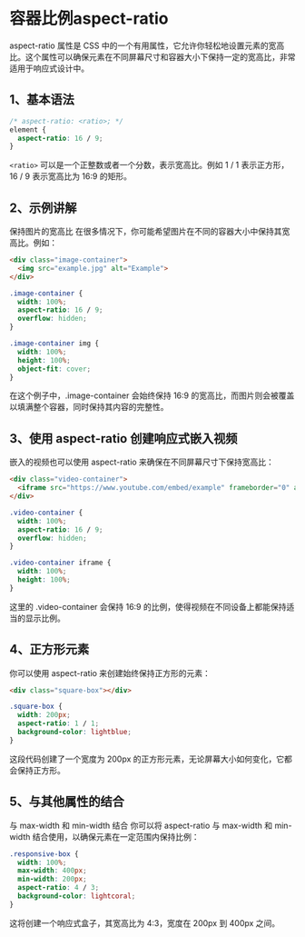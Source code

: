 # 容器比例aspect-ratio

aspect-ratio 属性是 CSS 中的一个有用属性，它允许你轻松地设置元素的宽高比。这个属性可以确保元素在不同屏幕尺寸和容器大小下保持一定的宽高比，非常适用于响应式设计中。

## 1、基本语法
```css
/* aspect-ratio: <ratio>; */
element {
  aspect-ratio: 16 / 9;
}
```

`<ratio>` 可以是一个正整数或者一个分数，表示宽高比。例如 1 / 1 表示正方形，16 / 9 表示宽高比为 16:9 的矩形。

## 2、示例讲解
保持图片的宽高比
在很多情况下，你可能希望图片在不同的容器大小中保持其宽高比。例如：

```html
<div class="image-container">
  <img src="example.jpg" alt="Example">
</div>
```

```css
.image-container {
  width: 100%;
  aspect-ratio: 16 / 9;
  overflow: hidden;
}

.image-container img {
  width: 100%;
  height: 100%;
  object-fit: cover;
}
```

在这个例子中，.image-container 会始终保持 16:9 的宽高比，而图片则会被覆盖以填满整个容器，同时保持其内容的完整性。

## 3、使用 aspect-ratio 创建响应式嵌入视频

嵌入的视频也可以使用 aspect-ratio 来确保在不同屏幕尺寸下保持宽高比：

```html
<div class="video-container">
  <iframe src="https://www.youtube.com/embed/example" frameborder="0" allowfullscreen></iframe>
</div>
```

```css
.video-container {
  width: 100%;
  aspect-ratio: 16 / 9;
  overflow: hidden;
}

.video-container iframe {
  width: 100%;
  height: 100%;
}
```

这里的 .video-container 会保持 16:9 的比例，使得视频在不同设备上都能保持适当的显示比例。

## 4、正方形元素
你可以使用 aspect-ratio 来创建始终保持正方形的元素：

```html
<div class="square-box"></div>
```
```css
.square-box {
  width: 200px;
  aspect-ratio: 1 / 1;
  background-color: lightblue;
}
```

这段代码创建了一个宽度为 200px 的正方形元素，无论屏幕大小如何变化，它都会保持正方形。

## 5、与其他属性的结合
与 max-width 和 min-width 结合
你可以将 aspect-ratio 与 max-width 和 min-width 结合使用，以确保元素在一定范围内保持比例：

```css
.responsive-box {
  width: 100%;
  max-width: 400px;
  min-width: 200px;
  aspect-ratio: 4 / 3;
  background-color: lightcoral;
}
```

这将创建一个响应式盒子，其宽高比为 4:3，宽度在 200px 到 400px 之间。
